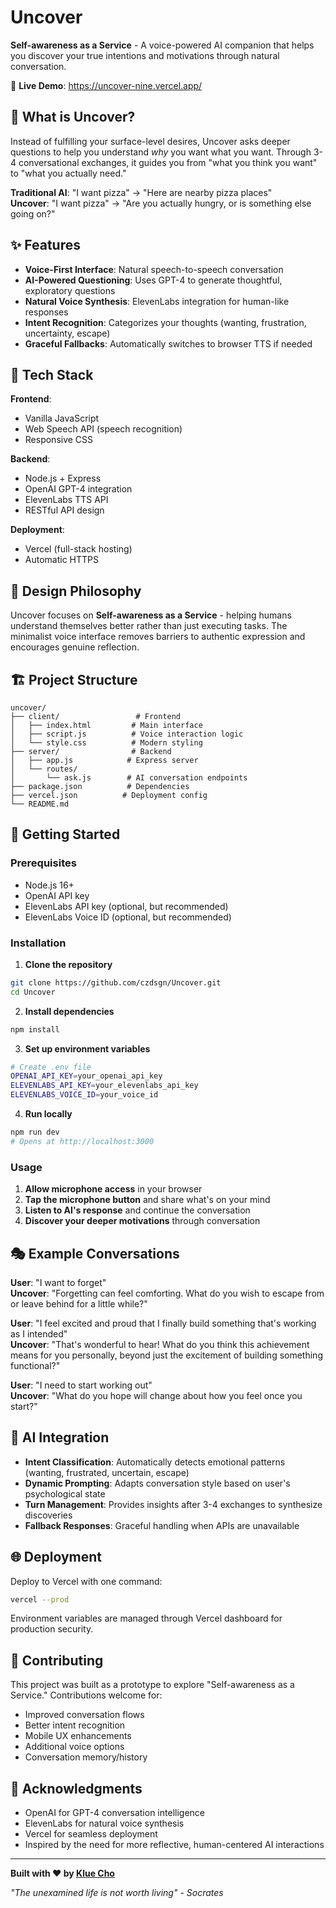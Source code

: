 # Uncover

**Self-awareness as a Service** - A voice-powered AI companion that helps you discover your true intentions and motivations through natural conversation.

🔗 **Live Demo**: https://uncover-nine.vercel.app/

## 🎯 What is Uncover?

Instead of fulfilling your surface-level desires, Uncover asks deeper questions to help you understand *why* you want what you want. Through 3-4 conversational exchanges, it guides you from "what you think you want" to "what you actually need."

**Traditional AI**: "I want pizza" → "Here are nearby pizza places"  
**Uncover**: "I want pizza" → "Are you actually hungry, or is something else going on?"

## ✨ Features

- **Voice-First Interface**: Natural speech-to-speech conversation
- **AI-Powered Questioning**: Uses GPT-4 to generate thoughtful, exploratory questions
- **Natural Voice Synthesis**: ElevenLabs integration for human-like responses
- **Intent Recognition**: Categorizes your thoughts (wanting, frustration, uncertainty, escape)
- **Graceful Fallbacks**: Automatically switches to browser TTS if needed

## 🚀 Tech Stack

**Frontend**:
- Vanilla JavaScript
- Web Speech API (speech recognition)
- Responsive CSS

**Backend**:
- Node.js + Express
- OpenAI GPT-4 integration
- ElevenLabs TTS API
- RESTful API design

**Deployment**:
- Vercel (full-stack hosting)
- Automatic HTTPS

## 🎨 Design Philosophy

Uncover focuses on **Self-awareness as a Service** - helping humans understand themselves better rather than just executing tasks. The minimalist voice interface removes barriers to authentic expression and encourages genuine reflection.

## 🏗️ Project Structure

```
uncover/
├── client/                 # Frontend
│   ├── index.html         # Main interface
│   ├── script.js          # Voice interaction logic
│   └── style.css          # Modern styling
├── server/                # Backend
│   ├── app.js            # Express server
│   └── routes/
│       └── ask.js        # AI conversation endpoints
├── package.json          # Dependencies
├── vercel.json          # Deployment config
└── README.md
```

## 🚦 Getting Started

### Prerequisites
- Node.js 16+
- OpenAI API key
- ElevenLabs API key (optional, but recommended)
- ElevenLabs Voice ID (optional, but recommended)

### Installation

1. **Clone the repository**
```bash
git clone https://github.com/czdsgn/Uncover.git
cd Uncover
```

2. **Install dependencies**
```bash
npm install
```

3. **Set up environment variables**
```bash
# Create .env file
OPENAI_API_KEY=your_openai_api_key
ELEVENLABS_API_KEY=your_elevenlabs_api_key
ELEVENLABS_VOICE_ID=your_voice_id
```

4. **Run locally**
```bash
npm run dev
# Opens at http://localhost:3000
```

### Usage

1. **Allow microphone access** in your browser
2. **Tap the microphone button** and share what's on your mind
3. **Listen to AI's response** and continue the conversation
4. **Discover your deeper motivations** through conversation

## 🎭 Example Conversations

**User**: "I want to forget"  
**Uncover**: "Forgetting can feel comforting. What do you wish to escape from or leave behind for a little while?"

**User**: "I feel excited and proud that I finally build something that's working as I intended"  
**Uncover**: "That's wonderful to hear! What do you think this achievement means for you personally, beyond just the excitement of building something functional?"

**User**: "I need to start working out"  
**Uncover**: "What do you hope will change about how you feel once you start?"

## 🧠 AI Integration

- **Intent Classification**: Automatically detects emotional patterns (wanting, frustrated, uncertain, escape)
- **Dynamic Prompting**: Adapts conversation style based on user's psychological state
- **Turn Management**: Provides insights after 3-4 exchanges to synthesize discoveries
- **Fallback Responses**: Graceful handling when APIs are unavailable

## 🌐 Deployment

Deploy to Vercel with one command:

```bash
vercel --prod
```

Environment variables are managed through Vercel dashboard for production security.

## 🤝 Contributing

This project was built as a prototype to explore "Self-awareness as a Service." Contributions welcome for:

- Improved conversation flows
- Better intent recognition
- Mobile UX enhancements
- Additional voice options
- Conversation memory/history

## 🙏 Acknowledgments

- OpenAI for GPT-4 conversation intelligence
- ElevenLabs for natural voice synthesis
- Vercel for seamless deployment
- Inspired by the need for more reflective, human-centered AI interactions

---

**Built with ❤️ by [Klue Cho](https://github.com/czdsgn)**

*"The unexamined life is not worth living" - Socrates*
